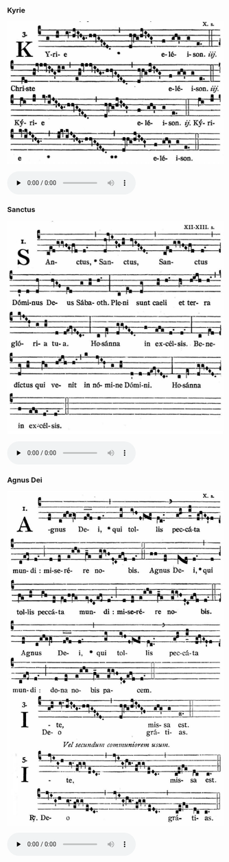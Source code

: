 ### Kyrie

![](images/mass-ii-kyrie.jpg)

<audio src="https://storage.googleapis.com/kyriale/djc_02_kyrie_mp3.mp3" preload="none" controls="controls"></audio>

### Sanctus

![](images/mass-ii-sanctus.jpg)

<audio src="https://storage.googleapis.com/kyriale/djc_02_sanctus_mp3_1.mp3" preload="none" controls="controls"></audio>

### Agnus Dei
 
![](images/mass-ii-agnus.jpg)

<audio src="https://storage.googleapis.com/kyriale/djc_02_agnus_mp3.mp3" preload="none" controls="controls"></audio>
